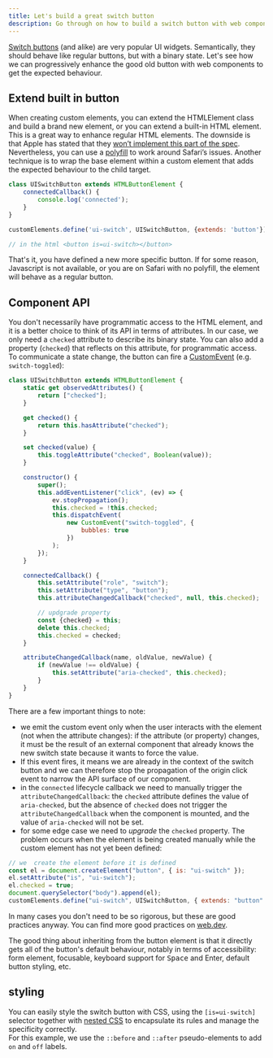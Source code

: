 ```yaml
---
title: Let's build a great switch button
description: Go through on how to build a switch button with web component, by progressively enhancing the built in button
---
```


<div class="intro"> 
<p class="wide">
<a href="https://www.w3.org/WAI/ARIA/apg/patterns/switch/">Switch buttons</a> (and alike) are very popular UI widgets. Semantically, they should behave like regular buttons, but with a binary state. Let's see how we can progressively enhance the good old button with web components to get the expected behaviour.
</p>
</div>

## Extend built in button

When creating custom elements, you can extend the HTMLElement class and build a brand new element, or you can extend a built-in HTML element. This is a great way to enhance regular HTML elements.
The downside is that Apple has stated that they [won’t implement this part of the spec](https://github.com/WICG/webcomponents/issues/509#issuecomment-230700060). Nevertheless, you can use a [polyfill](https://github.com/WebReflection/custom-elements-builtin) to work around Safari’s issues. 
Another technique is to wrap the base element within a custom element that adds the expected behaviour to the child target.

```js
class UISwitchButton extends HTMLButtonElement {
    connectedCallback() {
        console.log('connected');
    }
}

customElements.define('ui-switch', UISwitchButton, {extends: 'button'});

// in the html <button is=ui-switch></button>
```

That's it, you have defined a new more specific button. If for some reason, Javascript is not available, or you are on Safari with no polyfill, the element will behave as a regular button.

## Component API

You don't necessarily have programmatic access to the HTML element, and it is a better choice to think of its API in terms of attributes. In our case, we only need a ``checked`` attribute to describe its binary state.
You can also add a property (``checked``) that reflects on this attribute, for programmatic access. To communicate a state change, the button can fire a [CustomEvent](https://developer.mozilla.org/en-US/docs/Web/API/CustomEvent/CustomEvent) (e.g. ``switch-toggled``):

```js
class UISwitchButton extends HTMLButtonElement {
    static get observedAttributes() {
        return ["checked"];
    }

    get checked() {
        return this.hasAttribute("checked");
    }

    set checked(value) {
        this.toggleAttribute("checked", Boolean(value));
    }

    constructor() {
        super();
        this.addEventListener("click", (ev) => {
            ev.stopPropagation();
            this.checked = !this.checked;
            this.dispatchEvent(
                new CustomEvent("switch-toggled", {
                    bubbles: true
                })
            );
        });
    }

    connectedCallback() {
        this.setAttribute("role", "switch");
        this.setAttribute("type", "button");
        this.attributeChangedCallback("checked", null, this.checked);

        // updgrade property
        const {checked} = this;
        delete this.checked;
        this.checked = checked;
    }

    attributeChangedCallback(name, oldValue, newValue) {
        if (newValue !== oldValue) {
            this.setAttribute("aria-checked", this.checked);
        }
    }
}
```

There are a few important things to note:
* we emit the custom event only when the user interacts with the element (not when the attribute changes): if the attribute (or property) changes, it must be the result of an external component that already knows the new switch state because it wants to force the value. 
* If this event fires, it means we are already in the context of the switch button and we can therefore stop the propagation of the origin click event to narrow the API surface of our component. 
* in the ``connected`` lifecycle callback we need to manually trigger the ``attributeChangedCallback``: the ``checked`` attribute defines the value of ``aria-checked``, but the absence of ``checked`` does not trigger the ``attributeChangedCallback`` when the component is mounted, and the value of ``aria-checked`` will not be set.
* for some edge case we need to _upgrade_ the ``checked`` property. The problem occurs when the element is being created manually while the custom element has not yet been defined:
```js
// we  create the element before it is defined
const el = document.createElement("button", { is: "ui-switch" });
el.setAttribute("is", "ui-switch");
el.checked = true;
document.querySelector("body").append(el);
customElements.define("ui-switch", UISwitchButton, { extends: "button" });
```

In many cases you don't need to be so rigorous, but these are good practices anyway. You can find more good practices on [web.dev](https://web.dev/articles/custom-elements-best-practices).

The good thing about inheriting from the button element is that it directly gets all of the button's default behaviour, notably  in terms of accessibility: form element, focusable, keyboard support for <kbd>Space</kbd> and <kdb>Enter</kbd>, default button styling, etc.  

## styling

You can easily style the switch button with CSS, using the ``[is=ui-switch]`` selector together with [nested CSS](https://developer.mozilla.org/en-US/docs/Web/CSS/CSS_nesting/Using_CSS_nesting) to encapsulate its rules and manage the specificity correctly.   
For this example, we use the ``::before`` and ``::after`` pseudo-elements to add ``on`` and ``off`` labels. 




